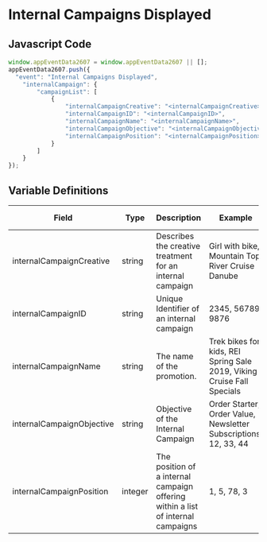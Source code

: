# Internal Campaigns Displayed

### 

## Javascript Code
```js
window.appEventData2607 = window.appEventData2607 || [];
appEventData2607.push({
  "event": "Internal Campaigns Displayed",
    "internalCampaign": {
        "campaignList": [
            {
                "internalCampaignCreative": "<internalCampaignCreative>",
                "internalCampaignID": "<internalCampaignID>",
                "internalCampaignName": "<internalCampaignName>",
                "internalCampaignObjective": "<internalCampaignObjective>",
                "internalCampaignPosition": "<internalCampaignPosition>"
            }
        ]
    }
});
```

## Variable Definitions

|Field|Type|Description|Example|Pattern|Min Length|Max Length|Minimum|Maximum|Multiple Of|
| --- | --- | --- | --- | --- | --- | --- | --- | --- | --- |
|internalCampaignCreative|string|Describes the creative treatment for an internal campaign|Girl with bike, Mountain Top, River Cruise Danube|||||||
|internalCampaignID|string|Unique Identifier of an internal campaign|2345, 56789, 9876|||||||
|internalCampaignName|string|The name of the promotion.|Trek bikes for kids, REI Spring Sale 2019, Viking Cruise Fall Specials|||||||
|internalCampaignObjective|string|Objective of the Internal Campaign|Order Starter, Order Value, Newsletter Subscriptions, 12, 33, 44|||||||
|internalCampaignPosition|integer|The position of a internal campaign offering within a list of internal campaigns|1, 5, 78, 3||||1|||
